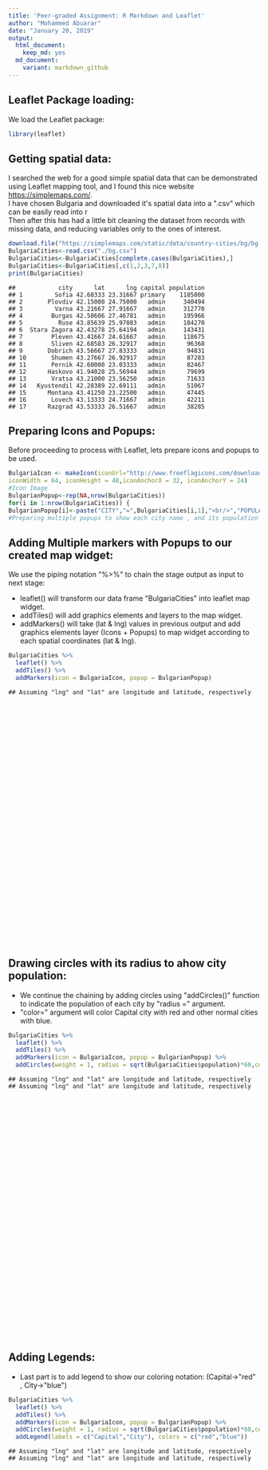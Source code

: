 ```yaml
---
title: 'Peer-graded Assignment: R Markdown and Leaflet'
author: "Mohammed Abuarar"
date: "January 20, 2019"
output:
  html_document:
    keep_md: yes
  md_document:
    variant: markdown_github
---
```




## Leaflet Package loading:

We load the Leaflet package:


```r
library(leaflet)
```

## Getting spatial data:

I searched the web for a good simple spatial data that can be demonstrated using Leaflet mapping tool, and I found this nice website https://simplemaps.com/.
<br/>
I have chosen Bulgaria and downloaded it's spatial data into a ".csv" which can be easily read into r
<br/>
Then after this has had a little bit cleaning the dataset from records with missing data, and reducing variables only to the ones of interest.


```r
download.file("https://simplemaps.com/static/data/country-cities/bg/bg.csv","./bg.csv")
BulgariaCities<-read.csv("./bg.csv")
BulgariaCities<-BulgariaCities[complete.cases(BulgariaCities),]
BulgariaCities<-BulgariaCities[,c(1,2,3,7,8)]
print(BulgariaCities)
```

```
##            city      lat      lng capital population
## 1         Sofia 42.68333 23.31667 primary    1185000
## 2       Plovdiv 42.15000 24.75000   admin     340494
## 3         Varna 43.21667 27.91667   admin     312770
## 4        Burgas 42.50606 27.46781   admin     195966
## 5          Ruse 43.85639 25.97083   admin     184270
## 6  Stara Zagora 42.43278 25.64194   admin     143431
## 7        Pleven 43.41667 24.61667   admin     118675
## 8        Sliven 42.68583 26.32917   admin      96368
## 9       Dobrich 43.56667 27.83333   admin      94831
## 10       Shumen 43.27667 26.92917   admin      87283
## 11       Pernik 42.60000 23.03333   admin      82467
## 12      Haskovo 41.94028 25.56944   admin      79699
## 13       Vratsa 43.21000 23.56250   admin      71633
## 14   Kyustendil 42.28389 22.69111   admin      51067
## 15      Montana 43.41250 23.22500   admin      47445
## 16       Lovech 43.13333 24.71667   admin      42211
## 17      Razgrad 43.53333 26.51667   admin      38285
```

## Preparing Icons and Popups:

Before proceeding to process with Leaflet, lets prepare icons and popups to be used.



```r
BulgariaIcon <- makeIcon(iconUrl="http://www.freeflagicons.com/download/?series=magnified_flag_with_map&country=bulgaria&size=64",
iconWidth = 64, iconHeight = 48,iconAnchorX = 32, iconAnchorY = 24)
#Icon Image
BulgarianPopup<-rep(NA,nrow(BulgariaCities))
for(i in 1:nrow(BulgariaCities)) {
BulgarianPopup[i]<-paste("CITY","=",BulgariaCities[i,1],"<br/>","POPULATION","=",BulgariaCities[i,5])}
#Preparing multiple popups to show each city name , and its population
```

## Adding Multiple markers with Popups to our created map widget:

We use the piping notation "%>%" to chain the stage output as input to next stage:<br/>

* leaflet() will transform our data frame "BulgariaCities" into leaflet map widget.
* addTiles() will add graphics elements and layers to the map widget.
* addMarkers() will take (lat & lng) values in previous output and add graphics elements layer (Icons + Popups) to map widget according to each spatial coordinates (lat & lng).


```r
BulgariaCities %>%
  leaflet() %>%
  addTiles() %>%
  addMarkers(icon = BulgariaIcon, popup = BulgarianPopup)
```

```
## Assuming "lng" and "lat" are longitude and latitude, respectively
```

<!--html_preserve--><div id="htmlwidget-6a8a053110f1894dee7d" style="width:672px;height:480px;" class="leaflet html-widget"></div>
<script type="application/json" data-for="htmlwidget-6a8a053110f1894dee7d">{"x":{"options":{"crs":{"crsClass":"L.CRS.EPSG3857","code":null,"proj4def":null,"projectedBounds":null,"options":{}}},"calls":[{"method":"addTiles","args":["//{s}.tile.openstreetmap.org/{z}/{x}/{y}.png",null,null,{"minZoom":0,"maxZoom":18,"tileSize":256,"subdomains":"abc","errorTileUrl":"","tms":false,"noWrap":false,"zoomOffset":0,"zoomReverse":false,"opacity":1,"zIndex":1,"detectRetina":false,"attribution":"&copy; <a href=\"http://openstreetmap.org\">OpenStreetMap<\/a> contributors, <a href=\"http://creativecommons.org/licenses/by-sa/2.0/\">CC-BY-SA<\/a>"}]},{"method":"addMarkers","args":[[42.683333,42.15,43.216667,42.506058,43.856389,42.432778,43.416667,42.685833,43.566667,43.276667,42.6,41.940278,43.21,42.283889,43.4125,43.133333,43.533333],[23.316667,24.75,27.916667,27.46781,25.970833,25.641944,24.616667,26.329167,27.833333,26.929167,23.033333,25.569444,23.5625,22.691111,23.225,24.716667,26.516667],{"iconUrl":{"data":"http://www.freeflagicons.com/download/?series=magnified_flag_with_map&country=bulgaria&size=64","index":0},"iconWidth":64,"iconHeight":48,"iconAnchorX":32,"iconAnchorY":24},null,null,{"interactive":true,"draggable":false,"keyboard":true,"title":"","alt":"","zIndexOffset":0,"opacity":1,"riseOnHover":false,"riseOffset":250},["CITY = Sofia <br/> POPULATION = 1185000","CITY = Plovdiv <br/> POPULATION = 340494","CITY = Varna <br/> POPULATION = 312770","CITY = Burgas <br/> POPULATION = 195966","CITY = Ruse <br/> POPULATION = 184270","CITY = Stara Zagora <br/> POPULATION = 143431","CITY = Pleven <br/> POPULATION = 118675","CITY = Sliven <br/> POPULATION = 96368","CITY = Dobrich <br/> POPULATION = 94831","CITY = Shumen <br/> POPULATION = 87283","CITY = Pernik <br/> POPULATION = 82467","CITY = Haskovo <br/> POPULATION = 79699","CITY = Vratsa <br/> POPULATION = 71633","CITY = Kyustendil <br/> POPULATION = 51067","CITY = Montana <br/> POPULATION = 47445","CITY = Lovech <br/> POPULATION = 42211","CITY = Razgrad <br/> POPULATION = 38285"],null,null,null,null,{"interactive":false,"permanent":false,"direction":"auto","opacity":1,"offset":[0,0],"textsize":"10px","textOnly":false,"className":"","sticky":true},null]}],"limits":{"lat":[41.940278,43.856389],"lng":[22.691111,27.916667]}},"evals":[],"jsHooks":[]}</script><!--/html_preserve-->

## Drawing circles with its radius to ahow city population:

* We continue the chaining by adding circles using "addCircles()" function to indicate the population of each city by "radius =" argument.
* "color=" argument will color Capital city with red and other normal cities with blue.


```r
BulgariaCities %>%
  leaflet() %>%
  addTiles() %>%
  addMarkers(icon = BulgariaIcon, popup = BulgarianPopup) %>%
  addCircles(weight = 1, radius = sqrt(BulgariaCities$population)*60,color=ifelse(BulgariaCities$capital=="primary","red","blue"))
```

```
## Assuming "lng" and "lat" are longitude and latitude, respectively
## Assuming "lng" and "lat" are longitude and latitude, respectively
```

<!--html_preserve--><div id="htmlwidget-c5452ef2a40aab8e0a18" style="width:672px;height:480px;" class="leaflet html-widget"></div>
<script type="application/json" data-for="htmlwidget-c5452ef2a40aab8e0a18">{"x":{"options":{"crs":{"crsClass":"L.CRS.EPSG3857","code":null,"proj4def":null,"projectedBounds":null,"options":{}}},"calls":[{"method":"addTiles","args":["//{s}.tile.openstreetmap.org/{z}/{x}/{y}.png",null,null,{"minZoom":0,"maxZoom":18,"tileSize":256,"subdomains":"abc","errorTileUrl":"","tms":false,"noWrap":false,"zoomOffset":0,"zoomReverse":false,"opacity":1,"zIndex":1,"detectRetina":false,"attribution":"&copy; <a href=\"http://openstreetmap.org\">OpenStreetMap<\/a> contributors, <a href=\"http://creativecommons.org/licenses/by-sa/2.0/\">CC-BY-SA<\/a>"}]},{"method":"addMarkers","args":[[42.683333,42.15,43.216667,42.506058,43.856389,42.432778,43.416667,42.685833,43.566667,43.276667,42.6,41.940278,43.21,42.283889,43.4125,43.133333,43.533333],[23.316667,24.75,27.916667,27.46781,25.970833,25.641944,24.616667,26.329167,27.833333,26.929167,23.033333,25.569444,23.5625,22.691111,23.225,24.716667,26.516667],{"iconUrl":{"data":"http://www.freeflagicons.com/download/?series=magnified_flag_with_map&country=bulgaria&size=64","index":0},"iconWidth":64,"iconHeight":48,"iconAnchorX":32,"iconAnchorY":24},null,null,{"interactive":true,"draggable":false,"keyboard":true,"title":"","alt":"","zIndexOffset":0,"opacity":1,"riseOnHover":false,"riseOffset":250},["CITY = Sofia <br/> POPULATION = 1185000","CITY = Plovdiv <br/> POPULATION = 340494","CITY = Varna <br/> POPULATION = 312770","CITY = Burgas <br/> POPULATION = 195966","CITY = Ruse <br/> POPULATION = 184270","CITY = Stara Zagora <br/> POPULATION = 143431","CITY = Pleven <br/> POPULATION = 118675","CITY = Sliven <br/> POPULATION = 96368","CITY = Dobrich <br/> POPULATION = 94831","CITY = Shumen <br/> POPULATION = 87283","CITY = Pernik <br/> POPULATION = 82467","CITY = Haskovo <br/> POPULATION = 79699","CITY = Vratsa <br/> POPULATION = 71633","CITY = Kyustendil <br/> POPULATION = 51067","CITY = Montana <br/> POPULATION = 47445","CITY = Lovech <br/> POPULATION = 42211","CITY = Razgrad <br/> POPULATION = 38285"],null,null,null,null,{"interactive":false,"permanent":false,"direction":"auto","opacity":1,"offset":[0,0],"textsize":"10px","textOnly":false,"className":"","sticky":true},null]},{"method":"addCircles","args":[[42.683333,42.15,43.216667,42.506058,43.856389,42.432778,43.416667,42.685833,43.566667,43.276667,42.6,41.940278,43.21,42.283889,43.4125,43.133333,43.533333],[23.316667,24.75,27.916667,27.46781,25.970833,25.641944,24.616667,26.329167,27.833333,26.929167,23.033333,25.569444,23.5625,22.691111,23.225,24.716667,26.516667],[65314.6231712317,35011.1182340696,33555.5062545628,26560.8283003373,25756.0090076083,22723.3712287592,20669.5428106187,18625.9174270692,18476.7854347016,17726.2178707134,17230.2408572835,16938.6067904063,16058.6051698147,13558.8052571014,13069.1239186106,12327.1894607003,11739.9318567017],null,null,{"interactive":true,"className":"","stroke":true,"color":["red","blue","blue","blue","blue","blue","blue","blue","blue","blue","blue","blue","blue","blue","blue","blue","blue"],"weight":1,"opacity":0.5,"fill":true,"fillColor":["red","blue","blue","blue","blue","blue","blue","blue","blue","blue","blue","blue","blue","blue","blue","blue","blue"],"fillOpacity":0.2},null,null,null,{"interactive":false,"permanent":false,"direction":"auto","opacity":1,"offset":[0,0],"textsize":"10px","textOnly":false,"className":"","sticky":true},null,null]}],"limits":{"lat":[41.940278,43.856389],"lng":[22.691111,27.916667]}},"evals":[],"jsHooks":[]}</script><!--/html_preserve-->

## Adding Legends:

* Last part is to add legend to show our coloring notation: (Capital->"red" , City->"blue")


```r
BulgariaCities %>%
  leaflet() %>%
  addTiles() %>%
  addMarkers(icon = BulgariaIcon, popup = BulgarianPopup) %>%
  addCircles(weight = 1, radius = sqrt(BulgariaCities$population)*60,color=ifelse(BulgariaCities$capital=="primary","red","blue")) %>%
  addLegend(labels = c("Capital","City"), colors = c("red","blue"))
```

```
## Assuming "lng" and "lat" are longitude and latitude, respectively
## Assuming "lng" and "lat" are longitude and latitude, respectively
```

<!--html_preserve--><div id="htmlwidget-f39fd101f5022238880a" style="width:672px;height:480px;" class="leaflet html-widget"></div>
<script type="application/json" data-for="htmlwidget-f39fd101f5022238880a">{"x":{"options":{"crs":{"crsClass":"L.CRS.EPSG3857","code":null,"proj4def":null,"projectedBounds":null,"options":{}}},"calls":[{"method":"addTiles","args":["//{s}.tile.openstreetmap.org/{z}/{x}/{y}.png",null,null,{"minZoom":0,"maxZoom":18,"tileSize":256,"subdomains":"abc","errorTileUrl":"","tms":false,"noWrap":false,"zoomOffset":0,"zoomReverse":false,"opacity":1,"zIndex":1,"detectRetina":false,"attribution":"&copy; <a href=\"http://openstreetmap.org\">OpenStreetMap<\/a> contributors, <a href=\"http://creativecommons.org/licenses/by-sa/2.0/\">CC-BY-SA<\/a>"}]},{"method":"addMarkers","args":[[42.683333,42.15,43.216667,42.506058,43.856389,42.432778,43.416667,42.685833,43.566667,43.276667,42.6,41.940278,43.21,42.283889,43.4125,43.133333,43.533333],[23.316667,24.75,27.916667,27.46781,25.970833,25.641944,24.616667,26.329167,27.833333,26.929167,23.033333,25.569444,23.5625,22.691111,23.225,24.716667,26.516667],{"iconUrl":{"data":"http://www.freeflagicons.com/download/?series=magnified_flag_with_map&country=bulgaria&size=64","index":0},"iconWidth":64,"iconHeight":48,"iconAnchorX":32,"iconAnchorY":24},null,null,{"interactive":true,"draggable":false,"keyboard":true,"title":"","alt":"","zIndexOffset":0,"opacity":1,"riseOnHover":false,"riseOffset":250},["CITY = Sofia <br/> POPULATION = 1185000","CITY = Plovdiv <br/> POPULATION = 340494","CITY = Varna <br/> POPULATION = 312770","CITY = Burgas <br/> POPULATION = 195966","CITY = Ruse <br/> POPULATION = 184270","CITY = Stara Zagora <br/> POPULATION = 143431","CITY = Pleven <br/> POPULATION = 118675","CITY = Sliven <br/> POPULATION = 96368","CITY = Dobrich <br/> POPULATION = 94831","CITY = Shumen <br/> POPULATION = 87283","CITY = Pernik <br/> POPULATION = 82467","CITY = Haskovo <br/> POPULATION = 79699","CITY = Vratsa <br/> POPULATION = 71633","CITY = Kyustendil <br/> POPULATION = 51067","CITY = Montana <br/> POPULATION = 47445","CITY = Lovech <br/> POPULATION = 42211","CITY = Razgrad <br/> POPULATION = 38285"],null,null,null,null,{"interactive":false,"permanent":false,"direction":"auto","opacity":1,"offset":[0,0],"textsize":"10px","textOnly":false,"className":"","sticky":true},null]},{"method":"addCircles","args":[[42.683333,42.15,43.216667,42.506058,43.856389,42.432778,43.416667,42.685833,43.566667,43.276667,42.6,41.940278,43.21,42.283889,43.4125,43.133333,43.533333],[23.316667,24.75,27.916667,27.46781,25.970833,25.641944,24.616667,26.329167,27.833333,26.929167,23.033333,25.569444,23.5625,22.691111,23.225,24.716667,26.516667],[65314.6231712317,35011.1182340696,33555.5062545628,26560.8283003373,25756.0090076083,22723.3712287592,20669.5428106187,18625.9174270692,18476.7854347016,17726.2178707134,17230.2408572835,16938.6067904063,16058.6051698147,13558.8052571014,13069.1239186106,12327.1894607003,11739.9318567017],null,null,{"interactive":true,"className":"","stroke":true,"color":["red","blue","blue","blue","blue","blue","blue","blue","blue","blue","blue","blue","blue","blue","blue","blue","blue"],"weight":1,"opacity":0.5,"fill":true,"fillColor":["red","blue","blue","blue","blue","blue","blue","blue","blue","blue","blue","blue","blue","blue","blue","blue","blue"],"fillOpacity":0.2},null,null,null,{"interactive":false,"permanent":false,"direction":"auto","opacity":1,"offset":[0,0],"textsize":"10px","textOnly":false,"className":"","sticky":true},null,null]},{"method":"addLegend","args":[{"colors":["red","blue"],"labels":["Capital","City"],"na_color":null,"na_label":"NA","opacity":0.5,"position":"topright","type":"unknown","title":null,"extra":null,"layerId":null,"className":"info legend","group":null}]}],"limits":{"lat":[41.940278,43.856389],"lng":[22.691111,27.916667]}},"evals":[],"jsHooks":[]}</script><!--/html_preserve-->
